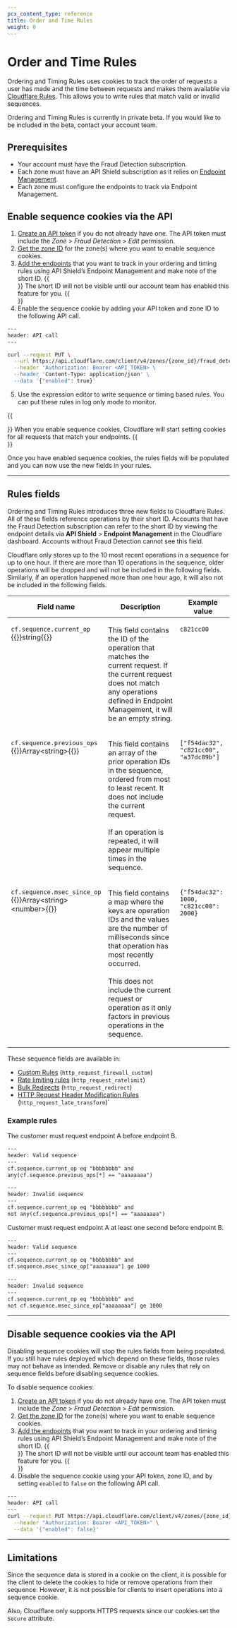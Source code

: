 ```yaml
---
pcx_content_type: reference
title: Order and Time Rules
weight: 0
---
```


# Order and Time Rules

Ordering and Timing Rules uses cookies to track the order of requests a user has made and the time between requests and makes them available via [Cloudflare Rules](/rules/). This allows you to write rules that match valid or invalid sequences.

Ordering and Timing Rules is currently in private beta. If you would like to be included in the beta, contact your account team.

## Prerequisites

- Your account must have the Fraud Detection subscription.
- Each zone must have an API Shield subscription as it relies on [Endpoint Management](/api-shield/management-and-monitoring/).
- Each zone must configure the endpoints to track via Endpoint Management.

## Enable sequence cookies via the API

1. [Create an API token](/fundamentals/api/get-started/create-token/) if you do not already have one. The API token must include the _Zone_ > _Fraud Detection_ > _Edit_ permission.
2. [Get the zone ID](/fundamentals/setup/find-account-and-zone-ids/) for the zone(s) where you want to enable sequence cookies.
3. [Add the endpoints](/api-shield/management-and-monitoring/) that you want to track in your ordering and timing rules using API Shield’s Endpoint Management and make note of the short ID.
{{<Aside type="note">}}
The short ID will not be visible until our account team has enabled this feature for you. 
{{</Aside>}}
4. Enable the sequence cookie by adding your API token and zone ID to the following API call.
```bash
---
header: API call
---

curl --request PUT \
  --url https://api.cloudflare.com/client/v4/zones/{zone_id}/fraud_detection/sequence_cookies \
  --header 'Authorization: Bearer <API_TOKEN> \
  --header 'Content-Type: application/json' \
  --data '{"enabled": true}'
```

5. Use the expression editor to write sequence or timing based rules. You can put these rules in log only mode to monitor.

{{<Aside type="note">}}
When you enable sequence cookies, Cloudflare will start setting cookies for all requests that match your endpoints. 
{{</Aside>}}

Once you have enabled sequence cookies, the rules fields will be populated and you can now use the new fields in your rules.

---

## Rules fields

Ordering and Timing Rules introduces three new fields to Cloudflare Rules. All of these fields reference operations by their short ID. Accounts that have the Fraud Detection subscription can refer to the short ID by viewing the endpoint details via **API Shield** > **Endpoint Management** in the Cloudflare dashboard. Accounts without Fraud Detection cannot see this field.

Cloudflare only stores up to the 10 most recent operations in a sequence for up to one hour. If there are more than 10 operations in the sequence, older operations will be dropped and will not be included in the following fields. Similarly, if an operation happened more than one hour ago, it will also not be included in the following fields.

<table>
  <thead>
   <tr>
      <th style="width: 35%;">Field name</th>
      <th>Description</th>
      <th>Example value</th>
   </tr>
  </thead>
  <tbody style='vertical-align:top'>
    <tr>
        <td><p><code>cf.sequence.current_op</code><br />{{<type>}}string{{</type>}}</p>
        </td>
        <td>
          <p>This field contains the ID of the operation that matches the current request. If the current request does not match any operations defined in Endpoint Management, it will be an empty string.
          </p>
        </td>
        <td><p><code>c821cc00</code>
        </p>
        </td>
    </tr>
    <tr>
        <td><p><code>cf.sequence.previous_ops</code><br />{{<type>}}Array&lt;string>{{</type>}}</p>
        </td>
        <td>
          <p>This field contains an array of the prior operation IDs in the sequence, ordered from most to least recent. It does not include the current request. <br /><br /> If an operation is repeated, it will appear multiple times in the sequence. 
          </p>
        </td>
        <td><p><code>["f54dac32", "c821cc00", "a37dc89b"]</code>
        </p>
        </td>
    </tr>
    <tr>
        <td><p><code>cf.sequence.msec_since_op</code><br />{{<type>}}Array&lt;string>&lt;number>{{</type>}}</p>
        </td>
        <td>
          <p>This field contains a map where the keys are operation IDs and the values are the number of milliseconds since that operation has most recently occurred. <br /><br /> This does not include the current request or operation as it only factors in previous operations in the sequence. 
          </p>
        </td>
        <td><p><code>{"f54dac32": 1000, "c821cc00": 2000}</code>
        </p>
        </td>
    </tr>
    </tbody>
</table>

These sequence fields are available in:

- [Custom Rules](/waf/custom-rules/) (`http_request_firewall_custom`)
- [Rate limiting rules](/waf/rate-limiting-rules/) (`http_request_ratelimit`)
- [Bulk Redirects](/workers/examples/bulk-redirects/) (`http_request_redirect`)
- [HTTP Request Header Modification Rules](/rules/transform/response-header-modification/) (`http_request_late_transform`)`

### Example rules

The customer must request endpoint A before endpoint B.

```txt
---
header: Valid sequence
---
cf.sequence.current_op eq "bbbbbbbb" and
any(cf.sequence.previous_ops[*] == "aaaaaaaa")
```

```txt
---
header: Invalid sequence
---
cf.sequence.current_op eq "bbbbbbbb" and
not any(cf.sequence.previous_ops[*] == "aaaaaaaa")
```

Customer must request endpoint A at least one second before endpoint B.

```txt
---
header: Valid sequence
---
cf.sequence.current_op eq "bbbbbbbb" and
cf.sequence.msec_since_op["aaaaaaaa"] ge 1000
```

```txt
---
header: Invalid sequence
---
cf.sequence.current_op eq "bbbbbbbb" and
not cf.sequence.msec_since_op["aaaaaaaa"] ge 1000
```

---

## Disable sequence cookies via the API

Disabling sequence cookies will stop the rules fields from being populated. If you still have rules deployed which depend on these fields, those rules may not behave as intended. Remove or disable any rules that rely on sequence fields before disabling sequence cookies.

To disable sequence cookies:

1. [Create an API token](/fundamentals/api/get-started/create-token/) if you do not already have one. The API token must include the _Zone_ > _Fraud Detection_ > _Edit_ permission.
2. [Get the zone ID](/fundamentals/setup/find-account-and-zone-ids/) for the zone(s) where you want to enable sequence cookies.
3. [Add the endpoints](/api-shield/management-and-monitoring/) that you want to track in your ordering and timing rules using API Shield’s Endpoint Management and make note of the short ID.
{{<Aside type="note">}}
The short ID will not be visible until our account team has enabled this feature for you. 
{{</Aside>}}
4. Disable the sequence cookie using your API token, zone ID, and by setting `enabled` to `false` on the following API call.

```bash
---
header: API call
---
curl --request PUT https://api.cloudflare.com/client/v4/zones/{zone_id}/fraud_detection/sequence_cookies \
  --header "Authorization: Bearer <API_TOKEN>" \
  --data '{"enabled": false}'

```

---

## Limitations

Since the sequence data is stored in a cookie on the client, it is possible for the client to delete the cookies to hide or remove operations from their sequence. However, it is not possible for clients to insert operations into a sequence cookie. 

Also, Cloudflare only supports HTTPS requests since our cookies set the `Secure` attribute.

